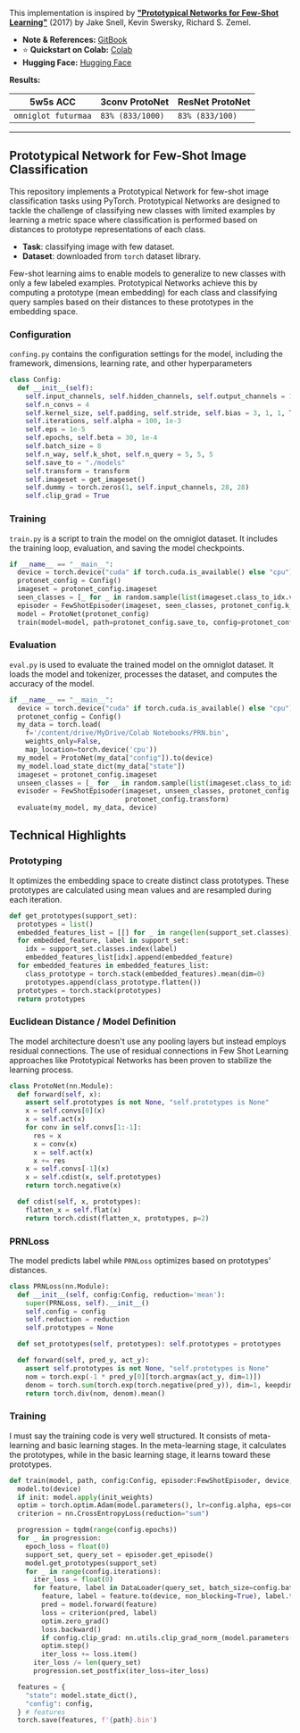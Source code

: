 This implementation is inspired by [**"Prototypical Networks for Few-Shot Learning"**](https://arxiv.org/abs/1703.05175) (2017) by Jake Snell, Kevin Swersky, Richard S. Zemel.

* **Note & References:** [GitBook](https://lif31up.gitbook.io/lif31up/few-shot-learning/prototypical-networks-for-few-shot-learning)
* ⭐ **Quickstart on Colab:** [Colab](https://colab.research.google.com/drive/1gsVtGvISCpXQZsKvFjLVocn89ovazusE?usp=sharing)
* **Hugging Face:** [Hugging Face](https://huggingface.co/lif31up/prototypical-network)

**Results:**

| 5w5s ACC            | 3conv ProtoNet   | ResNet ProtoNet |
|---------------------|------------------|-----------------|
| `omniglot futurmaa` | `83% (833/1000)` | `83% (833/100)` |
---
## Prototypical Network for Few-Shot Image Classification
This repository implements a Prototypical Network for few-shot image classification tasks using PyTorch. Prototypical Networks are designed to tackle the challenge of classifying new classes with limited examples by learning a metric space where classification is performed based on distances to prototype representations of each class.

* **Task**: classifying image with few dataset.
* **Dataset**: downloaded from `torch` dataset library.

Few-shot learning aims to enable models to generalize to new classes with only a few labeled examples. Prototypical Networks achieve this by computing a prototype (mean embedding) for each class and classifying query samples based on their distances to these prototypes in the embedding space.

### Configuration
`confing.py` contains the configuration settings for the model, including the framework, dimensions, learning rate, and other hyperparameters

```python
class Config:
  def __init__(self):
    self.input_channels, self.hidden_channels, self.output_channels = 1, 32, 1
    self.n_convs = 4
    self.kernel_size, self.padding, self.stride, self.bias = 3, 1, 1, True
    self.iterations, self.alpha = 100, 1e-3
    self.eps = 1e-5
    self.epochs, self.beta = 30, 1e-4
    self.batch_size = 8
    self.n_way, self.k_shot, self.n_query = 5, 5, 5
    self.save_to = "./models"
    self.transform = transform
    self.imageset = get_imageset()
    self.dummy = torch.zeros(1, self.input_channels, 28, 28)
    self.clip_grad = True
```

### Training
`train.py` is a script to train the model on the omniglot dataset. It includes the training loop, evaluation, and saving the model checkpoints.

```python
if __name__ == "__main__":
  device = torch.device("cuda" if torch.cuda.is_available() else "cpu")
  protonet_config = Config()
  imageset = protonet_config.imageset
  seen_classes = [_ for _ in random.sample(list(imageset.class_to_idx.values()), protonet_config.n_way)]
  episoder = FewShotEpisoder(imageset, seen_classes, protonet_config.k_shot, protonet_config.n_query, protonet_config.transform)
  model = ProtoNet(protonet_config)
  train(model=model, path=protonet_config.save_to, config=protonet_config, episoder=episoder, device=device, init=True)
```

### Evaluation
`eval.py` is used to evaluate the trained model on the omniglot dataset. It loads the model and tokenizer, processes the dataset, and computes the accuracy of the model.

```python
if __name__ == "__main__":
  device = torch.device("cuda" if torch.cuda.is_available() else "cpu")
  protonet_config = Config()
  my_data = torch.load(
    f='/content/drive/MyDrive/Colab Notebooks/PRN.bin',
    weights_only=False,
    map_location=torch.device('cpu'))
  my_model = ProtoNet(my_data["config"]).to(device)
  my_model.load_state_dict(my_data["state"])
  imageset = protonet_config.imageset
  unseen_classes = [_ for _ in random.sample(list(imageset.class_to_idx.values()), protonet_config.n_way)]
  evisoder = FewShotEpisoder(imageset, unseen_classes, protonet_config.k_shot, protonet_config.n_query,
                             protonet_config.transform)
  evaluate(my_model, my_data, device)
```

## Technical Highlights

### Prototyping 
It optimizes the embedding space to create distinct class prototypes. These prototypes are calculated using mean values and are resampled during each iteration.
```python
def get_prototypes(support_set):
  prototypes = list()
  embedded_features_list = [[] for _ in range(len(support_set.classes))]
  for embedded_feature, label in support_set:
    idx = support_set.classes.index(label)
    embedded_features_list[idx].append(embedded_feature)
  for embedded_features in embedded_features_list:
    class_prototype = torch.stack(embedded_features).mean(dim=0)
    prototypes.append(class_prototype.flatten())
  prototypes = torch.stack(prototypes)
  return prototypes
```

### Euclidean Distance / Model Definition
The model architecture doesn't use any pooling layers but instead employs residual connections. The use of residual connections in Few Shot Learning approaches like Prototypical Networks has been proven to stabilize the learning process.
```python
class ProtoNet(nn.Module):
  def forward(self, x):
    assert self.prototypes is not None, "self.prototypes is None"
    x = self.convs[0](x)
    x = self.act(x)
    for conv in self.convs[1:-1]:
      res = x
      x = conv(x)
      x = self.act(x)
      x += res
    x = self.convs[-1](x)
    x = self.cdist(x, self.prototypes)
    return torch.negative(x)

  def cdist(self, x, prototypes):
    flatten_x = self.flat(x)
    return torch.cdist(flatten_x, prototypes, p=2)
```
### PRNLoss
The model predicts label while `PRNLoss` optimizes based on prototypes' distances.
```python
class PRNLoss(nn.Module):
  def __init__(self, config:Config, reduction='mean'):
    super(PRNLoss, self).__init__()
    self.config = config
    self.reduction = reduction
    self.prototypes = None

  def set_prototypes(self, prototypes): self.prototypes = prototypes

  def forward(self, pred_y, act_y):
    assert self.prototypes is not None, "self.prototypes is None"
    nom = torch.exp(-1 * pred_y[0][torch.argmax(act_y, dim=1)])
    denom = torch.sum(torch.exp(torch.negative(pred_y)), dim=1, keepdim=True)
    return torch.div(nom, denom).mean()
```

### Training
I must say the training code is very well structured. It consists of meta-learning and basic learning stages. In the meta-learning stage, it calculates the prototypes, while in the basic learning stage, it learns toward these prototypes.
```python
def train(model, path, config:Config, episoder:FewShotEpisoder, device, init=True):
  model.to(device)
  if init: model.apply(init_weights)
  optim = torch.optim.Adam(model.parameters(), lr=config.alpha, eps=config.eps)
  criterion = nn.CrossEntropyLoss(reduction="sum")

  progression = tqdm(range(config.epochs))
  for _ in progression:
    epoch_loss = float(0)
    support_set, query_set = episoder.get_episode()
    model.get_prototypes(support_set)
    for _ in range(config.iterations):
      iter_loss = float(0)
      for feature, label in DataLoader(query_set, batch_size=config.batch_size, shuffle=True, pin_memory=True, num_workers=4):
        feature, label = feature.to(device, non_blocking=True), label.to(device, non_blocking=True)
        pred = model.forward(feature)
        loss = criterion(pred, label)
        optim.zero_grad()
        loss.backward()
        if config.clip_grad: nn.utils.clip_grad_norm_(model.parameters(), max_norm=1.0)
        optim.step()
        iter_loss += loss.item()
      iter_loss /= len(query_set)
      progression.set_postfix(iter_loss=iter_loss)

  features = {
    "state": model.state_dict(),
    "config": config,
  } # features
  torch.save(features, f'{path}.bin')
```
